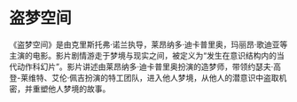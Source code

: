# 盗梦空间

《盗梦空间》是由克里斯托弗·诺兰执导，莱昂纳多·迪卡普里奥，玛丽昂·歌迪亚等主演的电影。影片剧情游走于梦境与现实之间，被定义为“发生在意识结构内的当代动作科幻片”。影片讲述由莱昂纳多·迪卡普里奥扮演的造梦师，带领约瑟夫·高登-莱维特、艾伦·佩吉扮演的特工团队，进入他人梦境，从他人的潜意识中盗取机密，并重塑他人梦境的故事。
